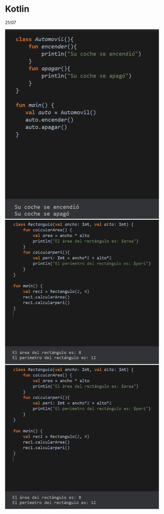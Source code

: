 # Kotlin
21/07

![](https://github.com/Marianete/Kotlin/blob/main/Captura.PNG)
![](https://github.com/Marianete/Kotlin/blob/main/Captura1.PNG)
![](https://github.com/Marianete/Kotlin/blob/main/Captura1.PNG)
